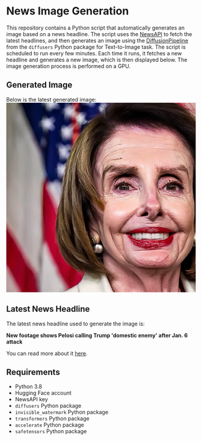 # News Image Generation
This repository contains a Python script that automatically generates an image based on a news headline. The script uses the [NewsAPI](https://newsapi.org/) to fetch the latest headlines, and then generates an image using the [DiffusionPipeline](https://github.com/huggingface/diffusers) from the `diffusers` Python package for Text-to-Image task.
The script is scheduled to run every few minutes. Each time it runs, it fetches a new headline and generates a new image, which is then displayed below. The image generation process is performed on a GPU.

## Generated Image
Below is the latest generated image:
![Generated Image](image.png)

## Latest News Headline
The latest news headline used to generate the image is:

**New footage shows Pelosi calling Trump 'domestic enemy' after Jan. 6 attack**

You can read more about it [here](https://news.google.com/rss/articles/CBMiuwFBVV95cUxPRy1EVlhNc0w5Mkxzejd2R19hS0otaEpfdkozRTVKcjJjdDN0MjB0bTVCY0JPZVltREVKTUt3bmFVTGp6R0czTkFHZDZaYkkwTG5QZXV6S1NfdlFDQzV4dGZZUEpSc3BNTVVGdWhQTFdCVDNSYXVCR0RpVGs2QkZmcmsxdVdwSlYyRGxMRG1qelFKZjdGUEtmZzN1UTlQSXVheGY0Z05PLVdkWnRiVXZVQVNkZjV1V0tmSnBr0gFWQVVfeXFMUHhlbTVHRkRIMUpMaHBabW9WanlXVUd5NXFjdG9qUmkzTzlObllsTGZ2b0NRQ0RZM3hRSUctS2pTNUFxUUYxWTBNOFNVTjF1SWFRN2IwRFE?oc=5).

## Requirements
- Python 3.8
- Hugging Face account
- NewsAPI key
- `diffusers` Python package
- `invisible_watermark` Python package
- `transformers` Python package
- `accelerate` Python package
- `safetensors` Python package
